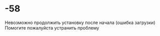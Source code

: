 # -58
Невозможно продолжить установку после начала (ошибка загрузки)  Помогите пожалуйста устранить проблему
